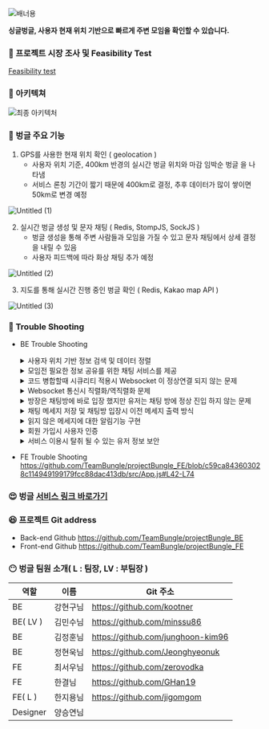 
![배너용](https://user-images.githubusercontent.com/107230384/182052615-f4743530-6596-4b4f-9b5e-6100f021eebb.jpg)


**싱글벙글, 사용자 현재 위치 기반으로 빠르게 주변 모임을 확인할 수 있습니다.**

### 🤔 프로젝트 시장 조사 및 Feasibility Test

[Feasibility test](https://www.notion.so/Feasibility-test-b8f7d2dccd354a0db0577e245a12f4a4) 

### 🙂 아키텍쳐

![최종 아키텍처](https://user-images.githubusercontent.com/107230384/182052947-7c29f084-224a-492b-9a71-0c0f09c65a9e.jpg)



### 🤩 벙글 주요 기능

1. GPS를 사용한 현재 위치 확인 ( geolocation )
    - 사용자 위치 기준, 400km 반경의 실시간 벙글 위치와 마감 임박순 벙글 을 나타냄
    - 서비스 론칭 기간이 짧기 때문에 400km로 결정, 추후 데이터가 많이 쌓이면 50km로 변경 예정
    
![Untitled (1)](https://user-images.githubusercontent.com/107230384/182052513-562cce1e-09d0-4496-aceb-e17440cf3b22.png)
    

2. 실시간 벙글 생성 및 문자 채팅 ( Redis, StompJS, SockJS )
    - 벙글 생성을 통해 주변 사람들과 모임을 가질 수 있고 문자 채팅에서 상세 결정을 내릴 수 있음
    - 사용자 피드백에 따라 화상 채팅 추가 예정

![Untitled (2)](https://user-images.githubusercontent.com/107230384/182052538-9e3d28f1-0f7f-4604-a944-35c920fa2aca.png)


3. 지도를 통해 실시간 진행 중인 벙글 확인 ( Redis, Kakao map API )

![Untitled (3)](https://user-images.githubusercontent.com/107230384/182052556-d5fb2af0-7617-403a-9e39-a3becd215dd3.png)


### 🧐 Trouble Shooting

- BE Trouble Shooting
    <details>
        <summary>사용자 위치 기반 정보 검색 및 데이터 정렬</summary>
        <ul>
            <li>문제 인지
                <div>게시글 조회시 유저의 위치로부터 일정 거리내에 있는 게시물 만을 DB로부터 불러와 거리순에 맞춰 응답하는 로직 필요.<br>
		초기 기능 구현시 기본적인 Spring Data JPA만을 사용한 결과 N+1 문제 및 DB로부터 불러온 data를 JAVA 코드로 재 정렬해야하는 문제 발생.<br></div>
            </li>
            <li>선택지
                <div>1. MBRContains 사용<br> 
		2. ST_DISTANCE_SPHERE 사용</div> 
            </li>
            <li>핵심 기술을 선택한 이유 및 근거
                <div>
                    [2번 선택]<br>
                    - 먼저 적용해본 MBRContains는 두점 사이의 거리를 직접 구하는 것이 아니라 한 지점을 기준으로 4각형의 박스형 영역을 만들어 그 안에 포함 되는지를 판별하여
		값을 불러오는 방식이다보니, DB로부터 가져온 data를 client에 응답하기전 haversine공식등을 활용해서 재 정렬해야하는 문제점이 발생하였음.<br>
		위 와 같은 문제점을 해결 하기위해 다른 방법을 조사해본 결과 Query문작성시 ST_DISTANCE_SPHERE 함수를 사용하면 DB에서 불러오는 과정에서 두점사이의
		거리를 바로 구할 수 있어 이를 바탕으로 Query조회시 필요한 데이터만을 추출 및 정렬을 한번에 끝낼 수 있어 조회 성능을 향상시킴
                </div> 
            </li>
        </ul>
        <div markedown="1">    https://github.com/TeamBungle/projectBungle_BE/blob/ba1372e9c4d25307f66320c42b1f60a41544d8bd/src/main/java/com/sparta/meeting_platform/service/PostService.java#L118-L141
        </div>
    </details>
    <details>
        <summary>모임전 필요한 정보 공유를 위한 채팅 서비스를 제공</summary>
        <ul>
            <li>문제 인지
                <div>로그인 하지 않는 사용자가 URL을 직접 입력해서 다른 페이지로 접근할 수 있는 상황이 발생</div>
            </li>
            <li>선택지
                <div>1. 실시간 채팅 라이브러리( ex> PeerJS )<br>2. Stomp, SockJS, Redis pub/sub</div> 
            </li>
            <li>핵심 기술을 선택한 이유 및 근거
                <div>
                [2번 선택]<br>
                - Websocket에 대한 전반적인 이해도가 부족한 상태에서, 라이브러리를 통해 구현하려고 하다보니 개발이 잘 진행 되지 않음<br>
                - 채팅 서버가 여러개로 나뉠경우, Spring 에서 제공하는 내장 broker로는 서로 다른 서버에 요청을 보낸 사용자끼리 채팅이 불가 하여 Reids pub/sub 방식을 사용
                </div> 
            </li>
        </ul>
        <div markedown="1">
        https://github.com/TeamBungle/projectBungle_FE/blob/00460f7436e216b8d65729aae642864c7185c9ab/src/App.js#L42-L74
        </div>
    </details>
     <details>
        <summary>코드 병합할때 시큐리티 적용시 Websocket 이 정상연결 되지 않는 문제</summary>
        <div style=""> 1. 시큐리티 적용후 프론트에서 jwt token을 헤더에 담아서 보내서 채팅 연결 시도<div>
            <div> -> 401 에러 (이때부터 Reids pub/sub 적용함)
            <br>  -> websocket은 custom header를 적용 시킬 수 없는 부분 확인 (→ 관련 자료 https://velog.io/@tlatldms/Socket-인증-with-API-Gateway-Refresh-JWT)</div>
        <div style=""> 2. 시큐리티를 패스 시켜서 하려고 시도하였으나 실패<div>
        <div style=""> 3. stomp handler를 만들어서 websocket config에 intercepter 적용하였으나 실패 <div>
            <div> -> security 로직 문제 인것으로 판단
            <br>  -> token을 header에 넣어서 보냈으나, 받아지질 않으니 유효성 검사가 계속 실패하여 임시로 token을 만드는 로직을 구현해서 test를 진행
            <br>  -> 연결, 구독, 메세지 보내는 순서대로 테스트 - > 성공</div> 
        <div style="">정리) 시큐리티에서 토큰을 받아오지 못하는가<div>
            <div> 1. websocket 은 custom header가 안됨
            <br>  2. 따라서 security config에서 endpoint를 pass 시켜줘야만 한다.(permitAll)
            <br>  3. 그래서 pass를 시켜 줬지만 현재 사용하고 있는 security 로직에서는 와일드 카드가 적용이 안되서 security를 교체 함
            <br>   sockjs에서 요청을 서버쪽으로 보낼때, 현재 정해놓은 endpoint (”ws/chat”)뒤에다가 여러가지 url을 붙여서 요청을 보내오는데, 우리가 만든 security에서는 (”ws/chat/**)이런식으로 와일드카드가 적용이 안되어서 에러가 발생했었다. </div>
        <div markedown="1">
            https://github.com/TeamBungle/projectBungle_FE/blob/00460f7436e216b8d65729aae642864c7185c9ab/src/App.js#L42-L74
        </div>
    </details>
    <details>
       <summary>Websocket 통신시 직렬화/역직렬화 문제</summary>
       <div style=""> 1. 웹소켓은 객체를 Serialization 해서 보내야 한다 ?<div>
           <div> -> spring에서 http 통신을 할때는 자동으로 jacson2HttpMessageConverter 내부에서 objectmapper를 이용해 역 직렬화 하여,
           <br>객체 형태로 만들어 줬으나 Websocket은 따로 역직렬화 해야하는점 확인 </div>
       <div style=""> 2. connect/sub 시에 sessionId를 받아오지 못하는 현상<div>
       <div>세션 아이디를 if문 밖에서 초기화 시켜야 했는데, Stirng session Id = “”; 형식으로 설정하여 진행되지 않음<div>
       <div style=""> 3. redis 캐시 사용시 Localdatetime , date serialize 문제 <div>
           <div> 메세지를 reids에 저장하고 return 시킬때 메세지가 작성된 시간을 저장하려고 LocaldateTime 을 사용하였는데, serialize 오류 발생
           <br>  -> 확인해 보니 redis 캐시에서는 localdatetime과 date << 이 두개의 type을 지원하지 않아, string으로 serialize해서 보내야 했음
           <br>  -> db에 redis에 있는 데이터가 몇개이상 쌓일때마다 저장을 하려고하니 오류 
           <br>  -> date type을 string으로 변환하여 해결 </div> 
       <div style="">해결방법<div>
           <div> Object mapper = new ObjectMapper();
           <br>List<타입> list = mapper.convertValue(returnlist, new TypeReference<List<타입>>(){});</div>
       <div markedown="1">
           https://github.com/TeamBungle/projectBungle_FE/blob/00460f7436e216b8d65729aae642864c7185c9ab/src/App.js#L42-L74
       </div>
   </details>
   <details>
       <summary>방장은 채팅방에 바로 입장 했지만 유저는 채팅 방에 정상 진입 하지 않는 문제 </summary>
       <div style=""> 기존에 게시물 Id 랑 room Id 를 같은 값을 사용하지만 TopicChannel 에 Class에서 param을 String으로 받기 때문에 
           <br> 게시물 Id 는 Long 으로 사용하지만 roomId 는 String 으로 형변환 하여 사용했었음 <div>
       <div style=""> 채팅 방에 진입할때 게시물 내에서 게시물 Id를 사용하여 입장을 시도 하였으나 방입장이 정상적으로 진행되지 않음 <div>
       <div>> 확인 결과 Client에서 보내주는 값이 Long 값으로 와서 채팅방입장이 정상적으로 진행되지 않음 
           <br> -> room Id를 형변환 하지 않고 Long 형태로 사용 할 수 있는지 방법 확인 
           <br> -> 확인결과 TopicChannel을 구현된 그대로 사용하는 이상 불가능한 점 확인 
           <br> -> Client에서 값을 String으로 변환하여 보내줘서 문제 해결 <div>    
       <div markedown="1">
           https://github.com/TeamBungle/projectBungle_FE/blob/00460f7436e216b8d65729aae642864c7185c9ab/src/App.js#L42-L74
       </div>
   </details>    
    <details>
        <summary>채팅 메세지 저장 및 채팅방 입장시 이전 메세지 출력 방식</summary>
        <ul>
            <li>문제 인지
                <div>로그인 하지 않는 사용자가 URL을 직접 입력해서 다른 페이지로 접근할 수 있는 상황이 발생</div>
            </li>
            <li>선택지
                <div>1. Mysql 사용<br>
                2. Redis Cache사용</div> 
            </li>
            <li>핵심 기술을 선택한 이유 및 근거
                <div>
                [1, 2번 선택]<br>
                - 매번 채팅방에 입장 할 때마다 DB에서 조회해오는 방식을 사용하면 성능이 떨어질 것으로 예상하여, 메세지를 저장할때는 Reids와 DB에 같이 저장하고, 메세지를 조회해올경우에는 Redis Cache를 사용하여 메세지를 불러오며, Reids에 저장되어있는 데이터가 손실 되었을 경우, DB에서 조회하도록 로직을 구성.
                </div> 
            </li>
        </ul>
        <div markedown="1">
        https://github.com/TeamBungle/projectBungle_FE/blob/00460f7436e216b8d65729aae642864c7185c9ab/src/App.js#L42-L74
        </div>
    </details>
    <details>
        <summary>읽지 않은 메세지에 대한 알림기능 구현</summary>
        <ul>
            <li>문제 인지
                <div>로그인 하지 않는 사용자가 URL을 직접 입력해서 다른 페이지로 접근할 수 있는 상황이 발생</div>
            </li>
            <li>선택지
                <div>1. Websocket을 사용하여 실시간 알림<br>2. SSE를 사용하여 실시간 알림<br>3. http를 사용하여 알림</div> 
            </li>
            <li>핵심 기술을 선택한 이유 및 근거
                <div>
                [3번 선택]<br>
                - 프로젝트 마무리 시간을 고려하여, 시간이 충분히 여유롭지 않아 제일 익숙한 방식인 http를 이용하여 알림을 구현하기로 함<br>
                - front에서 5초마다 알림을 조회하는 요청을 보내고 그에대한 응답으로 사용자가 채팅방에서 나간 시간을 저장하여, 그시간 이후로 그방에서 보내진 메세지들을 return시켜줌.
                </div> 
            </li>
        </ul>
        <div markedown="1">
        https://github.com/TeamBungle/projectBungle_FE/blob/00460f7436e216b8d65729aae642864c7185c9ab/src/App.js#L42-L74
        </div>
    </details>
    <details>
        <summary>회원 가입시 사용자 인증</summary>
        <ul>
            <li>문제 인지
                <div> 회원 가입시 email 인증 메일 발송 로직에서 2~3초간의 대기시간이 걸려 가입 버튼을 클릭한 사용자가 대기해야하는 문제 발생 </div>
            </li>
            <li>선택지
                <div>1. 비동기 처리<br>
            </li>
            <li>핵심 기술을 선택한 이유 및 근거
                <div>
                [1선택]<br>
                - email 전송 method에 @Async Annotation을 이용해 비동기 처리 하여 유저의 대기 시간을 줄였음
                </div> 
            </li>
        </ul>
        <div markedown="1"> https://github.com/TeamBungle/projectBungle_BE/blob/ba1372e9c4d25307f66320c42b1f60a41544d8bd/src/main/java/com/sparta/meeting_platform/service/EmailConfirmTokenService.java#L24-L51
        </div>
    </details>
    <details>
        <summary>서비스 이용시 탈취 될 수 있는 유저 정보 보안</summary>
        <ul>
            <li>문제 인지
                <div>유저인증 방식으로 JWT를 이용한 Access Token 발행 방식을 사용하였으며, 이때 Token이 타인에게 탈취 되었을때를 대비가 필요 하였음</div>
            </li>
            <li>선택지
                <div>1. Access Token 만 사용<br>
		2. Access , Refresh Token 함께 사용</div> 
            </li>
            <li>핵심 기술을 선택한 이유 및 근거
                <div>
                [2 번 선택]<br>
                - Access Token의 만료 시간을 짧게 두어 탈취 되었을 경우 악용가능한 시간을 줄였으며, Access Token발행 시 만료 기간이 긴 Refresh Token을 함께 발행 하여 Access Token 만료시
	      재로그인으로 Access Token을 갱신하는 것이 아닌 Refresh Token 인증을 통해 Access Token을 갱신하였음.<br> 이때 Refresh Token은 in memory cache인 redis에 저장하여 잦은 조회로 인해 발생가능한 DB부담을 줄였음
                </div> 
            </li>
        </ul>
        <div markedown="1"> https://github.com/TeamBungle/projectBungle_BE/blob/ba1372e9c4d25307f66320c42b1f60a41544d8bd/src/main/java/com/sparta/meeting_platform/service/UserService.java#L188-L222
        </div>
    </details>

- FE Trouble Shooting
    https://github.com/TeamBungle/projectBungle_FE/blob/c59ca843603028c114949199179fcc88dac413db/src/App.js#L42-L74

### 😍 벙글 [서비스 링크 바로가기](https://bungle.life)

### 😆 프로젝트 Git address

- Back-end Github    https://github.com/TeamBungle/projectBungle_BE
- Front-end Github   https://github.com/TeamBungle/projectBungle_FE

### 😶 벙글 팀원 소개( L : 팀장, LV : 부팀장 )

| 역할 | 이름 | Git 주소 |
| --- | --- | --- |
| BE | 강현구님 | https://github.com/kootner |
| BE( LV ) | 김민수님 | https://github.com/minssu86 |
| BE | 김정훈님 | https://github.com/junghoon-kim96 |
| BE | 정현욱님 | https://github.com/Jeonghyeonuk |
| FE | 최서우님 | https://github.com/zerovodka |
| FE | 한결님 | https://github.com/GHan19 |
| FE( L ) | 한지용님 | https://github.com/jigomgom |
| Designer | 양승연님 |  |
